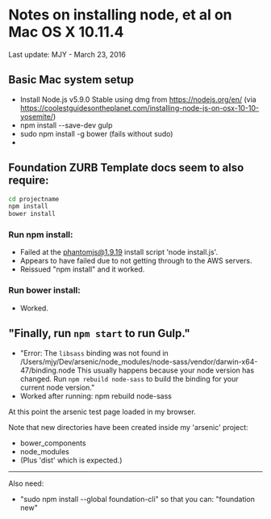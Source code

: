 # Notes on installing node, et al on Mac OS X 10.11.4
Last update: MJY - March 23, 2016


## Basic Mac system setup

* Install Node.js v5.9.0 Stable using dmg from https://nodejs.org/en/ (via https://coolestguidesontheplanet.com/installing-node-js-on-osx-10-10-yosemite/)
* npm install --save-dev gulp
* sudo npm install -g bower (fails without sudo)
* 


## Foundation ZURB Template docs seem to also require:

```bash
cd projectname
npm install
bower install
```

### Run npm install:

* Failed at the phantomjs@1.9.19 install script 'node install.js'.
* Appears to have failed due to not getting through to the AWS servers. 
* Reissued "npm install" and it worked.

### Run bower install:

* Worked.


## "Finally, run `npm start` to run Gulp."

* "Error: The `libsass` binding was not found in /Users/mjy/Dev/arsenic/node_modules/node-sass/vendor/darwin-x64-47/binding.node This usually happens because your node version has changed. Run `npm rebuild node-sass` to build the binding for your current node version."
* Worked after running: npm rebuild node-sass

At this point the arsenic test page loaded in my browser.

Note that new directories have been created inside my 'arsenic' project:

* bower_components
* node_modules
* (Plus 'dist' which is expected.)

--- 

Also need:

* "sudo npm install --global foundation-cli" so that you can: "foundation new"






